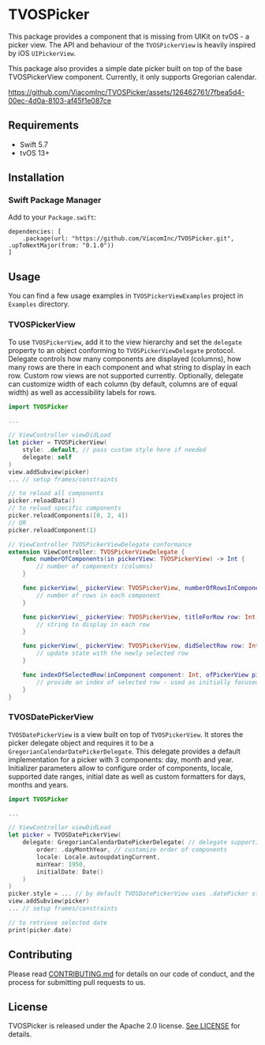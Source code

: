 # TVOSPicker

This package provides a component that is missing from UIKit on tvOS - a picker view. The API and behaviour of the `TVOSPickerView` is heavily inspired by iOS `UIPickerView`.

This package also provides a simple date picker built on top of the base TVOSPickerView component. Currently, it only supports Gregorian calendar.

https://github.com/ViacomInc/TVOSPicker/assets/126462761/7fbea5d4-00ec-4d0a-8103-af45f1e087ce


## Requirements
- Swift 5.7
- tvOS 13+

## Installation

### Swift Package Manager

Add to your `Package.swift`:

```
dependencies: [
    .package(url: "https://github.com/ViacomInc/TVOSPicker.git", .upToNextMajor(from: "0.1.0"))
]
```

## Usage

You can find a few usage examples in `TVOSPickerViewExamples` project in `Examples` directory.

### TVOSPickerView

To use `TVOSPickerView`, add it to the view hierarchy and set the `delegate` property to an object conforming to `TVOSPickerViewDelegate` protocol. Delegate controls how many components are displayed (columns), how many rows are there in each component and what string to display in each row. Custom row views are not supported currently. Optionally, delegate can customize width of each column (by default, columns are of equal width) as well as accessibility labels for rows.

```swift
import TVOSPicker

...

// ViewController viewDidLoad
let picker = TVOSPickerView(
    style: .default, // pass custom style here if needed
    delegate: self
)
view.addSubview(picker)
... // setup frames/constraints

// to reload all components
picker.reloadData()
// to reload specific components
picker.reloadComponents([0, 2, 4])
// OR
picker.reloadComponent(1)

// ViewController TVOSPickerViewDelegate conformance
extension ViewController: TVOSPickerViewDelegate {
    func numberOfComponents(in pickerView: TVOSPickerView) -> Int {
        // number of components (columns)
    }

    func pickerView(_ pickerView: TVOSPickerView, numberOfRowsInComponent component: Int) -> Int {
        // number of rows in each component
    }

    func pickerView(_ pickerView: TVOSPickerView, titleForRow row: Int, inComponent component: Int) -> String? {
        // string to display in each row
    }

    func pickerView(_ pickerView: TVOSPickerView, didSelectRow row: Int, inComponent component: Int) {
        // update state with the newly selected row
    }

    func indexOfSelectedRow(inComponent component: Int, ofPickerView pickerView: TVOSPickerView) -> Int? {
        // provide an index of selected row - used as initially focused index as well as after each reloadData
    }
}
```

### TVOSDatePickerView

`TVOSDatePickerView` is a view built on top of `TVOSPickerView`. It stores the picker delegate object and requires it to be a `GregorianCalendarDatePickerDelegate`. This delegate provides a default implementation for a picker with 3 components: day, month and year. Initializer parameters allow to configure order of components, locale, supported date ranges, initial date as well as custom formatters for days, months and years.

```swift
import TVOSPicker

...

// ViewController viewDidLoad
let picker = TVOSDatePickerView(
    delegate: GregorianCalendarDatePickerDelegate( // delegate supporting Gregorian calendar is provided with the package
        order: .dayMonthYear, // customize order of components
        locale: Locale.autoupdatingCurrent,
        minYear: 1950,
        initialDate: Date()
    )
)
picker.style = ... // by default TVOSDatePickerView uses .datePicker style, this can be overriden here
view.addSubview(picker)
... // setup frames/constraints

// to retrieve selected date
print(picker.date)
```

## Contributing

Please read [CONTRIBUTING.md](CONTRIBUTING.md) for details on our code of conduct, and the process for submitting pull requests to us.

## License

TVOSPicker is released under the Apache 2.0 license. [See LICENSE](LICENSE) for details.
